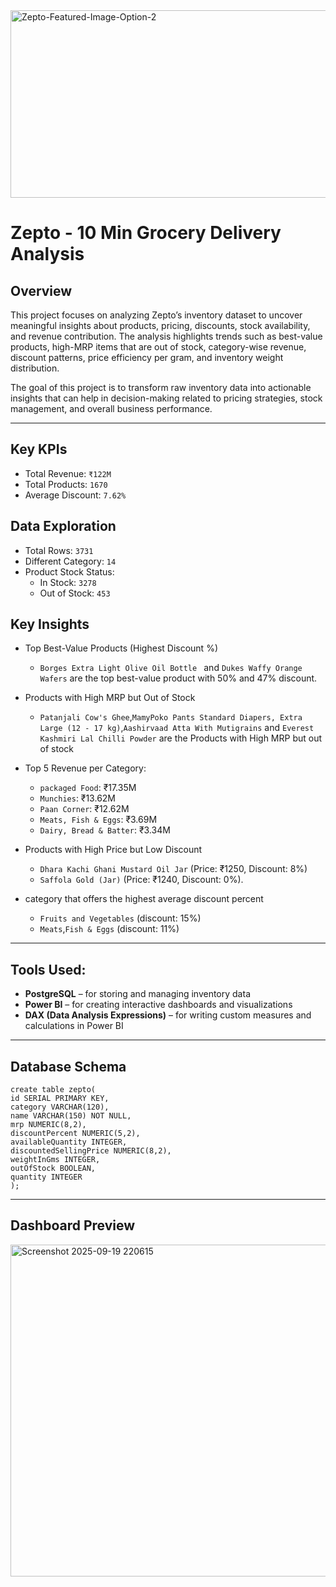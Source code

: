 <img alt="Zepto-Featured-Image-Option-2" src="https://github.com/user-attachments/assets/4b7ae26d-29c2-4878-9b86-b822d5680a56" width="1000" height="300" />



# Zepto - 10 Min Grocery Delivery Analysis

## Overview
This project focuses on analyzing Zepto’s inventory dataset to uncover meaningful insights about products, pricing, discounts, stock availability, and revenue contribution.
The analysis highlights trends such as best-value products, high-MRP items that are out of stock, category-wise revenue, discount patterns, price efficiency per gram, and inventory weight distribution.

The goal of this project is to transform raw inventory data into actionable insights that can help in decision-making related to pricing strategies, stock management, and overall business performance.

---

## Key KPIs

- Total Revenue: `₹122M`
- Total Products: `1670`
- Average Discount: `7.62%`

## Data Exploration
- Total Rows: `3731`
- Different Category: `14`
- Product Stock Status:
   - In Stock: `3278`
   - Out of Stock: `453`
 
## Key Insights 
 * Top Best-Value Products (Highest Discount %)
     - `Borges Extra Light Olive Oil Bottle ` and `Dukes Waffy Orange Wafers` are the top best-value product with 50% and 47% discount.


 * Products with High MRP but Out of Stock
   - `Patanjali Cow's Ghee`,`MamyPoko Pants Standard Diapers, Extra Large (12 - 17 kg)`,`Aashirvaad Atta With Mutigrains` and `Everest Kashmiri Lal Chilli Powder` are the Products with High MRP but out of stock
  
 * Top 5 Revenue per Category:
   - `packaged Food`: ₹17.35M
   - `Munchies`:  ₹13.62M
   - `Paan Corner`: ₹12.62M
   - `Meats, Fish & Eggs`: ₹3.69M
   - `Dairy, Bread & Batter`: ₹3.34M

 * Products with High Price but Low Discount
     - `Dhara Kachi Ghani Mustard Oil Jar` (Price: ₹1250, Discount: 8%)
     -  `Saffola Gold (Jar)` (Price: ₹1240, Discount: 0%).

 * category that offers the highest average discount percent
   - `Fruits and Vegetables` (discount: 15%)
   - `Meats`,`Fish & Eggs` (discount: 11%)

---

## Tools Used:
* **PostgreSQL** – for storing and managing inventory data  
* **Power BI** – for creating interactive dashboards and visualizations  
* **DAX (Data Analysis Expressions)** – for writing custom measures and calculations in Power BI
---

## Database Schema 

```
create table zepto(
id SERIAL PRIMARY KEY,
category VARCHAR(120),
name VARCHAR(150) NOT NULL,
mrp NUMERIC(8,2),
discountPercent NUMERIC(5,2),
availableQuantity INTEGER,
discountedSellingPrice NUMERIC(8,2),
weightInGms INTEGER,
outOfStock BOOLEAN,
quantity INTEGER
);
```

---

## Dashboard Preview
<img width="948" height="531" alt="Screenshot 2025-09-19 220615" src="https://github.com/user-attachments/assets/16ff6eec-3843-4ba6-adfa-3a0b5f9a58c3" />


  

